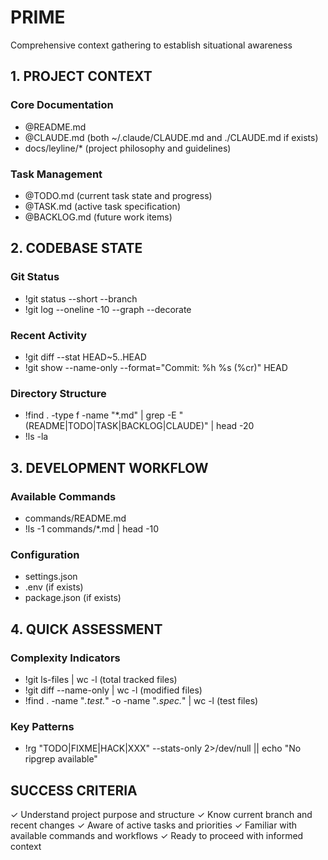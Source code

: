 # PRIME

Comprehensive context gathering to establish situational awareness

## 1. PROJECT CONTEXT

### Core Documentation
- @README.md
- @CLAUDE.md (both ~/.claude/CLAUDE.md and ./CLAUDE.md if exists)
- docs/leyline/* (project philosophy and guidelines)

### Task Management
- @TODO.md (current task state and progress)
- @TASK.md (active task specification)
- @BACKLOG.md (future work items)

## 2. CODEBASE STATE

### Git Status
- !git status --short --branch
- !git log --oneline -10 --graph --decorate

### Recent Activity
- !git diff --stat HEAD~5..HEAD
- !git show --name-only --format="Commit: %h %s (%cr)" HEAD

### Directory Structure
- !find . -type f -name "*.md" | grep -E "(README|TODO|TASK|BACKLOG|CLAUDE)" | head -20
- !ls -la

## 3. DEVELOPMENT WORKFLOW

### Available Commands
- commands/README.md
- !ls -1 commands/*.md | head -10

### Configuration
- settings.json
- .env (if exists)
- package.json (if exists)

## 4. QUICK ASSESSMENT

### Complexity Indicators
- !git ls-files | wc -l (total tracked files)
- !git diff --name-only | wc -l (modified files)
- !find . -name "*.test.*" -o -name "*.spec.*" | wc -l (test files)

### Key Patterns
- !rg "TODO|FIXME|HACK|XXX" --stats-only 2>/dev/null || echo "No ripgrep available"

## SUCCESS CRITERIA

✓ Understand project purpose and structure
✓ Know current branch and recent changes
✓ Aware of active tasks and priorities
✓ Familiar with available commands and workflows
✓ Ready to proceed with informed context
